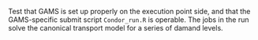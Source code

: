 Test that GAMS is set up properly on the execution point side, and that
the GAMS-specific submit script `Condor_run.R` is operable. The jobs
in the run solve the canonical transport model for a series of damand
levels.
